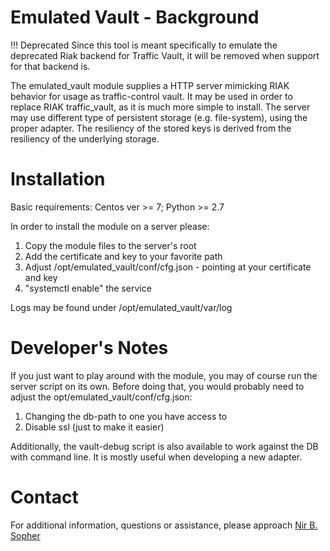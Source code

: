 <!--
    Licensed to the Apache Software Foundation (ASF) under one
    or more contributor license agreements.  See the NOTICE file
    distributed with this work for additional information
    regarding copyright ownership.  The ASF licenses this file
    to you under the Apache License, Version 2.0 (the
    "License"); you may not use this file except in compliance
    with the License.  You may obtain a copy of the License at

      http://www.apache.org/licenses/LICENSE-2.0

    Unless required by applicable law or agreed to in writing,
    software distributed under the License is distributed on an
    "AS IS" BASIS, WITHOUT WARRANTIES OR CONDITIONS OF ANY
    KIND, either express or implied.  See the License for the
    specific language governing permissions and limitations
    under the License.
-->

# Emulated Vault - Background

!!! Deprecated
  Since this tool is meant specifically to emulate the deprecated Riak backend
  for Traffic Vault, it will be removed when support for that backend is.

The emulated_vault module supplies a HTTP server mimicking RIAK behavior for usage as traffic-control vault.
It may be used in order to replace RIAK traffic_vault, as it is much more simple to install.
The server may use different type of persistent storage (e.g. file-system), using the proper adapter.
The resiliency of the stored keys is derived from the resiliency of the underlying storage.

# Installation

Basic requirements: Centos ver >= 7; Python >= 2.7

In order to install the module on a server please:
1. Copy the module files to the server's root
2. Add the certificate and key to your favorite path
3. Adjust /opt/emulated_vault/conf/cfg.json - pointing at your certificate and key
4. "systemctl enable" the service

Logs may be found under /opt/emulated_vault/var/log

# Developer's Notes

If you just want to play around with the module, you may of course run the server script on its own.
Before doing that, you would probably need to adjust the opt/emulated_vault/conf/cfg.json:
1. Changing the db-path to one you have access to
2. Disable ssl (just to make it easier)

Additionally, the vault-debug script is also available to work against the DB with command line.
It is mostly useful when developing a new adapter.

# Contact

For additional information, questions or assistance, please approach [Nir B. Sopher](mailto:nir@apache.org)
